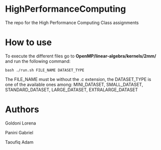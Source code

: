 # HighPerformanceComputing
The repo for the High Performance Computing Class assignments

# How to use
To execute the different files go to **OpenMP/linear-algebra/kernels/2mm/** and run the following command:
```
bash ./run.sh FILE_NAME DATASET_TYPE
```
The FILE_NAME must be without the .c extension, the DATASET_TYPE is one of the available ones among: MINI_DATASET, SMALL_DATASET, STANDARD_DATASET, LARGE_DATASET, EXTRALARGE_DATASET
# Authors
Goldoni Lorena

Panini Gabriel

Taoufiq Adam

